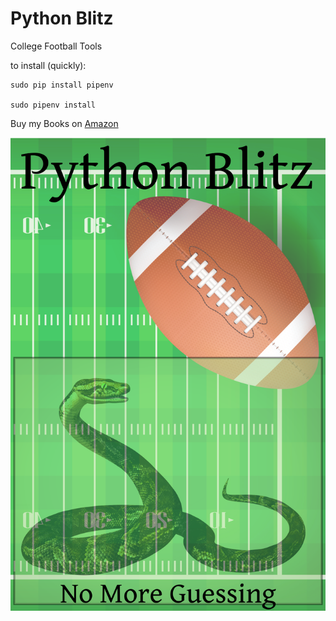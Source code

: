 # Python Blitz
College Football Tools

to install (quickly):

    sudo pip install pipenv
  
    sudo pipenv install
  

Buy my Books on [Amazon](https://amazon.com/author/smithja)

![](BookCover.png)
